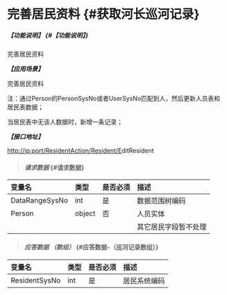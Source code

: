 # 完善居民资料 {#获取河长巡河记录}

##### _【功能说明】_ {#【功能说明】}

完善居民资料

_**【应用场景】**_

完善居民资料

注：通过Person的PersonSysNo或者UserSysNo匹配到人，然后更新人员表和居民表数据；

当居民表中无该人数据时，新增一条记录；

_**【接口地址】**_

[http://ip:port/ResidentAction/Resident/E](http://ip:port/HMQuery/PatrolRiver/GetPatrolRivers)ditResident

> #### _请求数据_ {#请求数据}

| 变量名 | 类型 | 是否必须 | 描述 |
| :--- | :--- | :--- | :--- |
| DataRangeSysNo | int | 是 | 数据范围树编码 |
| Person | object | 否 | 人员实体 |
|  |  |  | 其它居民字段暂不处理 |

> #### _应答数据 （数组）_ {#应答数据-（巡河记录数组）}

| 变量名 | 类型 | 是否必须 | 描述 |
| :--- | :--- | :--- | :--- |
| ResidentSysNo | int | 是 | 居民系统编码 |



